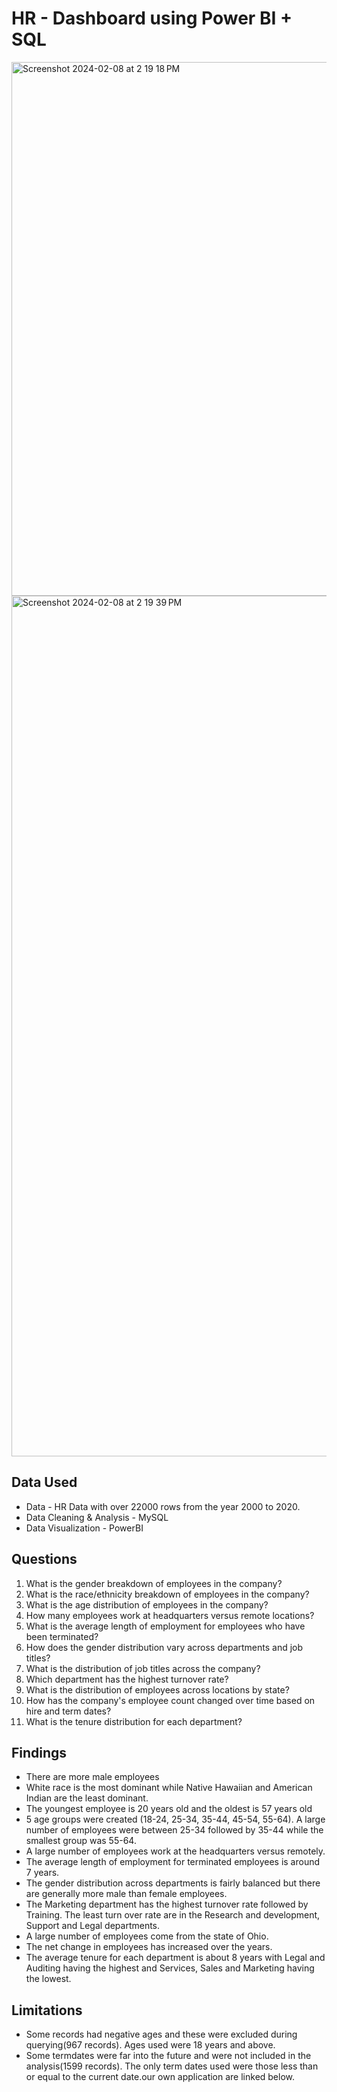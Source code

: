 # HR - Dashboard using Power BI + SQL

<img width="854" alt="Screenshot 2024-02-08 at 2 19 18 PM" src="https://github.com/Aditya0908/HR-Dashboard/assets/76906057/5bb9a581-a1ee-49f9-9c20-e724e26d93fd">
<img width="1377" alt="Screenshot 2024-02-08 at 2 19 39 PM" src="https://github.com/Aditya0908/HR-Dashboard/assets/76906057/86263c7b-bbe0-4bd9-a352-8b51bc9147ad">

## Data Used

- Data - HR Data with over 22000 rows from the year 2000 to 2020.
- Data Cleaning & Analysis - MySQL 
- Data Visualization - PowerBI

## Questions
1. What is the gender breakdown of employees in the company?
2. What is the race/ethnicity breakdown of employees in the company?
3. What is the age distribution of employees in the company?
4. How many employees work at headquarters versus remote locations?
5. What is the average length of employment for employees who have been terminated?
6. How does the gender distribution vary across departments and job titles?
7. What is the distribution of job titles across the company?
8. Which department has the highest turnover rate?
9. What is the distribution of employees across locations by state?
10. How has the company's employee count changed over time based on hire and term dates?
11. What is the tenure distribution for each department?

## Findings
- There are more male employees
- White race is the most dominant while Native Hawaiian and American Indian are the least dominant.
- The youngest employee is 20 years old and the oldest is 57 years old
- 5 age groups were created (18-24, 25-34, 35-44, 45-54, 55-64). A large number of employees were between 25-34 followed by 35-44 while the smallest group was 55-64.
- A large number of employees work at the headquarters versus remotely.
- The average length of employment for terminated employees is around 7 years.
- The gender distribution across departments is fairly balanced but there are generally more male than female employees.
- The Marketing department has the highest turnover rate followed by Training. The least turn over rate are in the Research and development, Support and Legal departments.
- A large number of employees come from the state of Ohio.
- The net change in employees has increased over the years.
- The average tenure for each department is about 8 years with Legal and Auditing having the highest and Services, Sales and Marketing having the lowest.

## Limitations
- Some records had negative ages and these were excluded during querying(967 records). Ages used were 18 years and above.
- Some termdates were far into the future and were not included in the analysis(1599 records). The only term dates used were those less than or equal to the current date.our own application are linked below.
